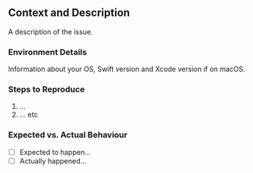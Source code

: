 ## Context and Description
A description of the issue.


### Environment Details
Information about your OS, Swift version and Xcode version if on macOS.


### Steps to Reproduce
1) ...
2) ...
etc


### Expected vs. Actual Behaviour
- [ ] Expected to happen...
- [ ] Actually happened...
